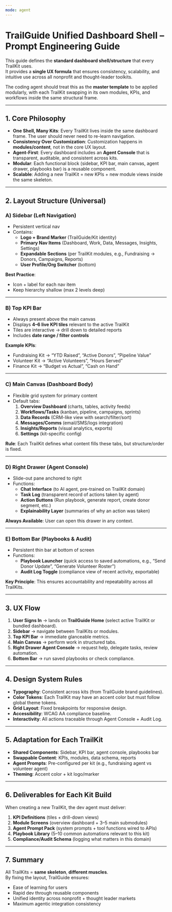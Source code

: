 ```yaml
---
mode: agent
---
```

# TrailGuide Unified Dashboard Shell – Prompt Engineering Guide

This guide defines the **standard dashboard shell/structure** that every TrailKit uses.  
It provides a **single UX formula** that ensures consistency, scalability, and intuitive use across all nonprofit and thought-leader toolkits.  

The coding agent should treat this as the **master template** to be applied modularly, with each TrailKit swapping in its own modules, KPIs, and workflows inside the same structural frame.

---

## 1. Core Philosophy

- **One Shell, Many Kits**: Every TrailKit lives inside the same dashboard frame. The user should never need to re-learn navigation.  
- **Consistency Over Customization**: Customization happens in **modules/content**, not in the core UX layout.  
- **Agent-First**: Every dashboard includes an **Agent Console** that is transparent, auditable, and consistent across kits.  
- **Modular**: Each functional block (sidebar, KPI bar, main canvas, agent drawer, playbooks bar) is a reusable component.  
- **Scalable**: Adding a new TrailKit = new KPIs + new module views inside the same skeleton.

---

## 2. Layout Structure (Universal)

### A) Sidebar (Left Navigation)
- Persistent vertical nav
- Contains:
  - **Logo + Brand Marker** (TrailGuide/Kit identity)
  - **Primary Nav Items** (Dashboard, Work, Data, Messages, Insights, Settings)
  - **Expandable Sections** (per TrailKit modules, e.g., Fundraising → Donors, Campaigns, Reports)
  - **User Profile/Org Switcher** (bottom)

**Best Practice**:  
- Icon + label for each nav item  
- Keep hierarchy shallow (max 2 levels deep)  

---

### B) Top KPI Bar
- Always present above the main canvas
- Displays **4–6 live KPI tiles** relevant to the active TrailKit
- Tiles are interactive → drill down to detailed reports
- Includes **date range / filter controls**

**Example KPIs**:  
- Fundraising Kit → “YTD Raised”, “Active Donors”, “Pipeline Value”  
- Volunteer Kit → “Active Volunteers”, “Hours Served”  
- Finance Kit → “Budget vs Actual”, “Cash on Hand”  

---

### C) Main Canvas (Dashboard Body)
- Flexible grid system for primary content
- Default tabs:
  1. **Overview Dashboard** (charts, tables, activity feeds)
  2. **Workflows/Tasks** (kanban, pipeline, campaigns, sprints)
  3. **Data Records** (CRM-like view with search/filter/sort)
  4. **Messages/Comms** (email/SMS/logs integration)
  5. **Insights/Reports** (visual analytics, exports)
  6. **Settings** (kit-specific config)

**Rule**: Each TrailKit defines what content fills these tabs, but structure/order is fixed.

---

### D) Right Drawer (Agent Console)
- Slide-out pane anchored to right
- Functions:
  - **Chat Interface** (to AI agent, pre-trained on TrailKit domain)
  - **Task Log** (transparent record of actions taken by agent)
  - **Action Buttons** (Run playbook, generate report, create donor segment, etc.)
  - **Explainability Layer** (summaries of why an action was taken)

**Always Available**: User can open this drawer in any context.

---

### E) Bottom Bar (Playbooks & Audit)
- Persistent thin bar at bottom of screen
- Functions:
  - **Playbook Launcher** (quick access to saved automations, e.g., “Send Donor Update”, “Generate Volunteer Roster”)
  - **Audit Log Toggle** (compliance view of recent activity, exportable)

**Key Principle**: This ensures accountability and repeatability across all TrailKits.

---

## 3. UX Flow

1. **User Signs In** → lands on **TrailGuide Home** (select active TrailKit or bundled dashboard).
2. **Sidebar** → navigate between TrailKits or modules.
3. **Top KPI Bar** → immediate glanceable metrics.  
4. **Main Canvas** → perform work in structured tabs.  
5. **Right Drawer Agent Console** → request help, delegate tasks, review automation.  
6. **Bottom Bar** → run saved playbooks or check compliance.

---

## 4. Design System Rules

- **Typography**: Consistent across kits (from TrailGuide brand guidelines).  
- **Color Tokens**: Each TrailKit may have an accent color but must follow global theme tokens.  
- **Grid Layout**: Fixed breakpoints for responsive design.  
- **Accessibility**: WCAG AA compliance baseline.  
- **Interactivity**: All actions traceable through Agent Console + Audit Log.  

---

## 5. Adaptation for Each TrailKit

- **Shared Components**: Sidebar, KPI bar, agent console, playbooks bar  
- **Swappable Content**: KPIs, modules, data schema, reports  
- **Agent Prompts**: Pre-configured per kit (e.g., fundraising agent vs volunteer agent)  
- **Theming**: Accent color + kit logo/marker  

---

## 6. Deliverables for Each Kit Build

When creating a new TrailKit, the dev agent must deliver:

1. **KPI Definitions** (tiles + drill-down views)  
2. **Module Screens** (overview dashboard + 3–5 main submodules)  
3. **Agent Prompt Pack** (system prompts + tool functions wired to APIs)  
4. **Playbook Library** (5–10 common automations relevant to this kit)  
5. **Compliance/Audit Schema** (logging what matters in this domain)  

---

## 7. Summary

All TrailKits = **same skeleton**, **different muscles**.  
By fixing the layout, TrailGuide ensures:
- Ease of learning for users  
- Rapid dev through reusable components  
- Unified identity across nonprofit + thought leader markets  
- Maximum agentic integration consistency